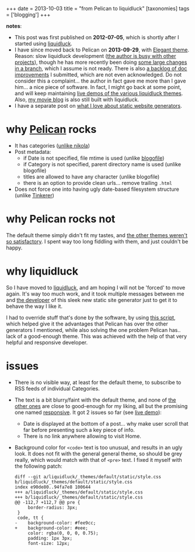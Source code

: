 +++
date = 2013-10-03
title = "from Pelican to liquidluck"
[taxonomies]
tags = ['blogging']
+++

**notes**:

-   This post was first published on **2012-07-05**, which is shortly
    after I started using [liquidluck].
-   I have since moved back to Pelican on **2013-09-29**, with [Elegant
    theme]. Reason: slow liquidluck development ([the author is busy
    with other projects]), though he has more recently been doing [some
    large changes in a branch], which I assume is not ready. There is
    also [a backlog of doc improvements] I submitted, which are not even
    acknowledged. Do not consider this a complaint... the author in
    fact gave me more than I gave him... a nice piece of software. In
    fact, I might go back at some point, and will keep maintaining [live
    demos of the various liquidluck themes]. Also, [my movie blog] is
    also still built with liquidluck.
-   I have a separate post on [what I love about static website
    generators].

why [Pelican] rocks
===================

-   It has categories ([unlike nikola])
-   Post metadata:
    -   if Date is not specified, file mtime is used (unlike
        [blogofile])
    -   if Category is not specified, parent directory name is used
        (unlike blogofile)
    -   titles are allowed to have any character (unlike blogofile)
    -   there is an option to provide clean urls... remove trailing
        `.html`
-   Does not force one into having ugly date-based filesystem structure
    (unlike [Tinkerer])

why Pelican rocks not
=====================

The default theme simply didn't fit my tastes, and [the other themes
weren't so satisfactory]. I spent way too long fiddling with them, and
just couldn't be happy.

why liquidluck
==============

So I have moved to [liquidluck], and am hoping I will not be 'forced'
to move again. It's way too much work, and it took multiple messages
between me and [the developer] of this sleek new static site generator
just to get it to behave the way I like it.

I had to override stuff that's done by the software, by using [this
script], which helped give it the advantages that Pelican has over the
other generators I mentioned, while also solving the one problem Pelican
has.. lack of a good-enough theme. This was achieved with the help of
that very helpful and responsive developer.

issues
======

-   There is no visible way, at least for the default theme, to
    subscribe to RSS feeds of individual Categories.
-   The text is a bit blurry/faint with the default theme, and none of
    [the other ones][live demos of the various liquidluck themes] are
    close to good-enough for my liking, all but the promising one named
    [responsive]. It got 2 issues so far (see [live demo]):
    -   Date is displayed at the bottom of a post... why make user
        scroll that far before presenting such a key piece of info.
    -   There is no link anywhere allowing to visit Home.
-   Background color for `<code>` text is too unusual, and results in an
    ugly look. It does not fit with the general general theme, so should
    be grey really, which would match with that of `<pre>` text. I fixed
    it myself with the following patch:

        diff --git a/liquidluck/_themes/default/static/style.css b/liquidluck/_themes/default/static/style.css
        index e90de80..94fa7e8 100644
        +++ a/liquidluck/_themes/default/static/style.css
        +++ b/liquidluck/_themes/default/static/style.css
        @@ -112,7 +112,7 @@ pre {
             border-radius: 3px;
         }
         code, tt {
        -    background-color: #fee9cc;
        +    background-color: #eee;
             color: rgba(0, 0, 0, 0.75);
             padding: 1px 3px;
             font-size: 12px;

  [liquidluck]: http://liquidluck.readthedocs.org
  [Elegant theme]: http://oncrashreboot.com/pelican-elegant
  [the author is busy with other projects]: https://github.com/lepture/liquidluck/issues/101
  [some large changes in a branch]: https://github.com/lepture/liquidluck/issues/104#issuecomment-22825084
  [a backlog of doc improvements]: https://github.com/lepture/liquidluck/issues/created_by/tshepang?sort=updated&state=open
  [live demos of the various liquidluck themes]: @/looking-at-liquidluck-themes.md
  [my movie blog]: http://tshepang.net
  [what I love about static website generators]: @/what-me-loves-about-static-website-generation.md
  [Pelican]: http://pelican.readthedocs.org
  [unlike nikola]: https://github.com/getnikola/nikola/issues/163
  [blogofile]: http://blogofile.com
  [Tinkerer]: http://tinkerer.me
  [the other themes weren't so satisfactory]: @/favorite-pelican-themes.md
  [the developer]: http://lepture.com
  [this script]: https://bitbucket.org/tshepang/blog/src/1602cdf8/custom.py
  [responsive]: https://github.com/bingdian/liquidluck-theme-responsive
  [live demo]: http://demo-responsive.tshepang.net
